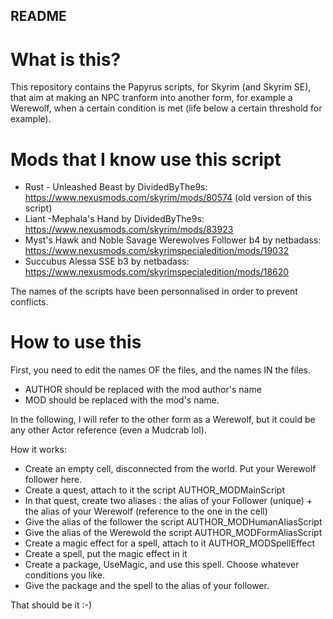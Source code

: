 ## README

# What is this?

This repository contains the Papyrus scripts, for Skyrim (and Skyrim SE), that aim at making an NPC tranform into another form, for example a Werewolf, when a certain condition is met (life below a certain threshold for example). 


# Mods that I know use this script 

 - Rust - Unleashed Beast by DividedByThe9s: https://www.nexusmods.com/skyrim/mods/80574 (old version of this script)
 - Liant -Mephala's Hand by DividedByThe9s: https://www.nexusmods.com/skyrim/mods/83923 
 - Myst's Hawk and Noble Savage Werewolves Follower b4 by netbadass: https://www.nexusmods.com/skyrimspecialedition/mods/19032
 - Succubus Alessa SSE b3 by netbadass: https://www.nexusmods.com/skyrimspecialedition/mods/18620

The names of the scripts have been personnalised in order to prevent conflicts. 
 
# How to use this

First, you need to edit the names OF the files, and the names IN the files. 
 - AUTHOR should be replaced with the mod author's name
 - MOD should be replaced with the mod's name.
 
In the following, I will refer to the other form as a Werewolf, but it could be any other Actor reference (even a Mudcrab lol). 
 
How it works: 
 - Create an empty cell, disconnected from the world. Put your Werewolf follower here.
 - Create a quest, attach to it the script AUTHOR_MODMainScript
 - In that quest, create two aliases : the alias of your Follower (unique) + the alias of your Werewolf (reference to the one in the cell)
 - Give the alias of the follower the script AUTHOR_MODHumanAliasScript
 - Give the alias of the Werewold the script AUTHOR_MODFormAliasScript
 - Create a magic effect for a spell, attach to it AUTHOR_MODSpellEffect
 - Create a spell, put the magic effect in it
 - Create a package, UseMagic, and use this spell. Choose whatever conditions you like.
 - Give the package and the spell to the alias of your follower.
 
That should be it :-) 

